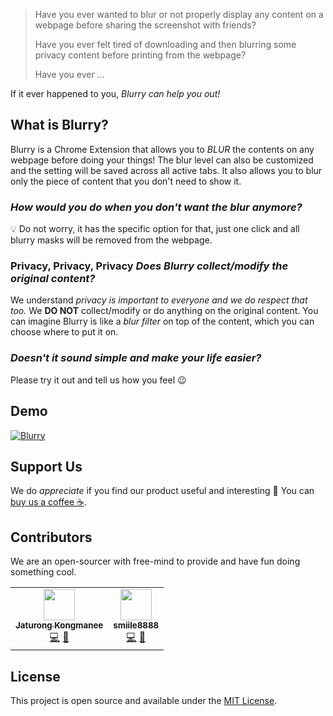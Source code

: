 > Have you ever wanted to blur or not properly display any content on a webpage before sharing the screenshot with friends?
>
> Have you ever felt tired of downloading and then blurring some privacy content before printing from the webpage?
>
> Have you ever ...

If it ever happened to you, *Blurry can help you out!*

## What is Blurry?

Blurry is a Chrome Extension that allows you to _BLUR_ the contents on any webpage before doing your things! The blur level can also be customized and the setting will be saved across all active tabs. It also allows you to blur only the piece of content that you don't need to show it.

### _How would you do when you don't want the blur anymore?_

💡 Do not worry, it has the specific option for that, just one click and all blurry masks will be removed from the webpage.

### Privacy, Privacy, Privacy _Does Blurry collect/modify the original content?_

We understand _privacy is important to everyone and we do respect that too._ We **DO NOT** collect/modify or do anything on the original content. You can imagine Blurry is like a _blur filter_ on top of the content, which you can choose where to put it on.

### _Doesn't it sound simple and make your life easier?_

Please try it out and tell us how you feel 😉

<!-- [Demo](https://www.youtube.com/watch?v=LFwG4q33_eo "Blurry") -->
## Demo
[![Blurry](https://img.youtube.com/vi/LFwG4q33_eo/0.jpg)](https://www.youtube.com/watch?v=LFwG4q33_eo "Blurry")

## Support Us
We do _appreciate_ if you find our product useful and interesting 🙏 You can [buy us a coffee ☕](https://www.buymeacoffee.com/doubledude).

## Contributors
We are an open-sourcer with free-mind to provide and have fun doing something cool.

<table>
  <tr>
    <td align="center">
      <a href="https://github.com/JaturongKongmanee">
        <img src="https://avatars3.githubusercontent.com/u/5829596?v=4" width="50px;" alt=""/>
        <br />
        <sub><b>Jaturong Kongmanee</b></sub>
      </a>
      <br />
      <a href="https://github.com/jaturongkongmanee/blur-elements-extension/commits?author=jaturongkongmanee" title="Code">💻</a> 
      <a href="mailto:dillsunnyb11@gmail.com" title="Email">📧</a>
    </td>
    <td align="center">
      <a href="https://smiile8888.github.io/">
        <img src="https://avatars1.githubusercontent.com/u/13040501?v=4" width="50px;" alt=""/>
        <br />
        <sub><b>smiile8888</b></sub>
      </a>
      <br />
      <a href="https://github.com/jaturongkongmanee/blur-elements-extension/commits?author=smiile8888" title="Code">💻</a>
      <a href="mailto:th.thanyathorn@gmail.com" title="Email">📧</a>
    </td>
  </tr>
</table>

## License
This project is open source and available under the [MIT License](LICENSE).

<!-- ## Contact Us
`th.thanyathorn@gmail.com` and `dill_sunnyb11@hotmail.com` -->
